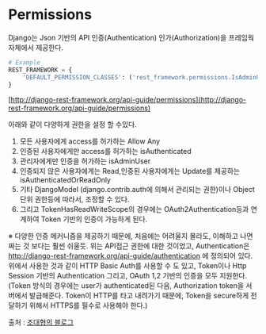 # Permissions

Django는 Json 기반의 API 인증(Authentication) 인가(Authorization)을 프레임웍 자체에서 제공한다.

```python
# Example
REST_FRAMEWORK = {
    'DEFAULT_PERMISSION_CLASSES': ('rest_framework.permissions.IsAdminUser',),
}
```

[http://django-rest-framework.org/api-guide/permissions](http://django-rest-framework.org/api-guide/permissions)

아래와 같이 다양하게 권한을 설정 할 수있다.
1. 모든 사용자에게 access를 허가하는 Allow Any
2. 인증된 사용자에게만 access를 허가하는 isAuthenticated
3. 관리자에게만 인증을 허가하는 isAdminUser
4. 인증되지 않은 사용자에게는 Read,인증된 사용자에게는 Update를 제공하는 isAuthenticatedOrReadOnly
5. 기타 DjangoModel (django.contrib.auth에 의해서 관리되는 권한)이나 Object 단위 권한등에 따라서, 조정할 수 있다.
6. 그리고 TokenHasReadWriteScope의 경우에는 OAuth2Authentication등과 연계하여 Token 기반의 인증이 가능하게 된다.

※ 다양한 인증 메커니즘을 제공하기 때문에, 처음에는 어려울지 몰라도, 이해하고 나면 짜는 것 보다는 훨씬 쉬울듯.
위는 API접근 권한에 대한 것이었고, Authentication은 http://django-rest-framework.org/api-guide/authentication 에 정의되어 있다. 위에서 사용한 것과 같이 HTTP Basic Auth를 사용할 수 도 있고, Token이나 Http Session 기반의 Authentication 그리고, OAuth 1,2 기반의 인증을 모두 지원한다. (Token 방식의 경우에는 user가 authenticated된 다음, Authorization token을 서버에서 발급해준다. Token이 HTTP를 타고 내려가기 때문에, Token을 secure하게 전달하기 위해서 HTTPS를 필수로 사용해야 한다.)

출처 : [조대협의 블로그](http://bcho.tistory.com/845)
